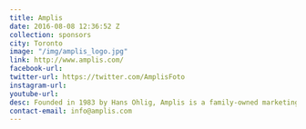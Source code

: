```yaml
---
title: Amplis
date: 2016-08-08 12:36:52 Z
collection: sponsors
city: Toronto
image: "/img/amplis_logo.jpg"
link: http://www.amplis.com/
facebook-url:
twitter-url: https://twitter.com/AmplisFoto
instagram-url:
youtube-url:
desc: Founded in 1983 by Hans Ohlig, Amplis is a family-owned marketing and distribution company in the imaging, consumer electronics, outdoor and fine art spaces in Canada.Amplis drives consumer demand through our unique position of publishing Canada’s largest imaging enthusiast magazine, PHOTONews. With quarterly print issues in excess of 100,000 copies and regular eNews updates to 20,000 subscribers, Amplis can build brand awareness resulting in double and triple digit growth. The PhotoNews community is very engaged, participating in Flickr groups, photo contests and Facebook. Online initiatives are a cornerstone of Amplis’ marketing. Each brand has a distinct Canadian website engaging with consumers across the country using the relevant .ca domain. Traffic is generated through blogs, tweets, Facebook postings, Google+ initiatives, reviews and advertising, both online and print. Each site is B2C enabled using the Shopatron engine. Amplis exhibits at major Canadian retail and trade shows to showcase the products. In-store demo days, lectures at technical schools and colleges as well as sponsorship of industry leaders are also key components in Amplis’ marketing toolbox.
contact-email: info@amplis.com
---
```

